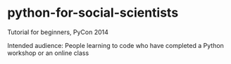 python-for-social-scientists
============================

Tutorial for beginners, PyCon 2014

Intended audience: People learning to code who have completed a Python workshop or an online class
